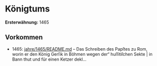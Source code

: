 # Königtums

**Ersterwähnung:** 1465

## Vorkommen
- 1465: [jahre/1465/README.md](../jahre/1465/README.md) – Das Schreiben des Papſtes zu Rom, worin er den
König Gerſik in Böhmen wegen der“ huſſitiſchen Sekte |
in Bann thut und für einen Ketzer dekl...
